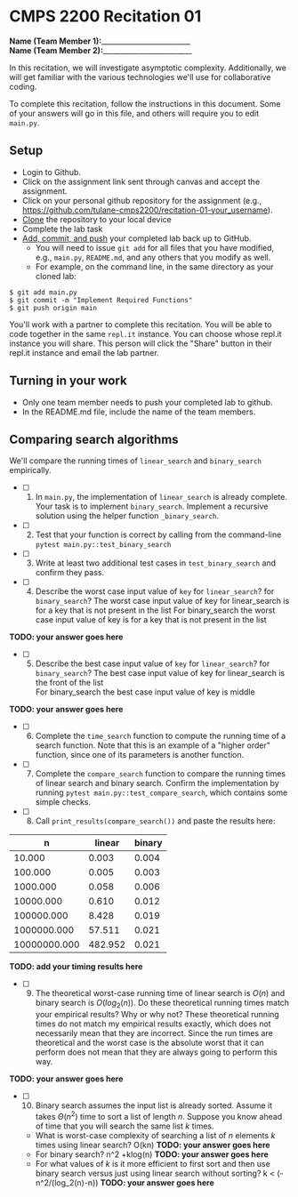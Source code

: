 # CMPS 2200  Recitation 01

**Name (Team Member 1):**_________________________  
**Name (Team Member 2):**_________________________

In this recitation, we will investigate asymptotic complexity. Additionally, we will get familiar with the various technologies we'll use for collaborative coding.

To complete this recitation, follow the instructions in this document. Some of your answers will go in this file, and others will require you to edit `main.py`.


## Setup
- Login to Github.
- Click on the assignment link sent through canvas and accept the assignment.
- Click on your personal github repository for the assignment (e.g., https://github.com/tulane-cmps2200/recitation-01-your_username).
- [Clone](https://docs.github.com/en/github/creating-cloning-and-archiving-repositories/cloning-a-repository-from-github/cloning-a-repository) the repository to your local device
- Complete the lab task
- [Add, commit, and push](https://docs.github.com/en/github/managing-files-in-a-repository/managing-files-using-the-command-line/adding-a-file-to-a-repository-using-the-command-line) your completed lab back up to GitHub.
  - You will need to issue `git add` for all files that you have modified, e.g., `main.py`, `README.md`, and any others that you modify as well.
  - For example, on the command line, in the same directory as your cloned lab:
```
$ git add main.py
$ git commit -m "Implement Required Functions"
$ git push origin main
```

You'll work with a partner to complete this recitation. You will be able to code together in the same `repl.it` instance. You can choose whose repl.it instance you will share. This person will click the "Share" button in their repl.it instance and email the lab partner.

## Turning in your work
- Only one team member needs to push your completed lab to github.
- In the README.md file, include the name of the team members.


## Comparing search algorithms

We'll compare the running times of `linear_search` and `binary_search` empirically.

- [ ] 1. In `main.py`, the implementation of `linear_search` is already complete. Your task is to implement `binary_search`. Implement a recursive solution using the helper function `_binary_search`.

- [ ] 2. Test that your function is correct by calling from the command-line `pytest main.py::test_binary_search`

- [ ] 3. Write at least two additional test cases in `test_binary_search` and confirm they pass.

- [ ] 4. Describe the worst case input value of `key` for `linear_search`? for `binary_search`?
        The worst case input value of key for linear_search is for a key that is not present in the list
        For binary_search the worst case input value of key is for a key that is not present in the list

**TODO: your answer goes here**

- [ ] 5. Describe the best case input value of `key` for `linear_search`? for `binary_search`?
        The best case input value of key for linear_search is the front of the list  
        For binary_search the best case input value of key is middle

**TODO: your answer goes here**

- [ ] 6. Complete the `time_search` function to compute the running time of a search function. Note that this is an example of a "higher order" function, since one of its parameters is another function.

- [ ] 7. Complete the `compare_search` function to compare the running times of linear search and binary search. Confirm the implementation by running `pytest main.py::test_compare_search`, which contains some simple checks.

- [ ] 8. Call `print_results(compare_search())` and paste the results here:

| n | linear | binary |
|--------------|----------|----------|
| 10.000 | 0.003 | 0.004 |
| 100.000 | 0.005 | 0.003 |
| 1000.000 | 0.058 | 0.006 |
| 10000.000 | 0.610 | 0.012 |
| 100000.000 | 8.428 | 0.019 |
| 1000000.000 | 57.511 | 0.021 |
| 10000000.000 | 482.952 | 0.021 |

**TODO: add your timing results here**

- [ ] 9. The theoretical worst-case running time of linear search is $O(n)$ and binary search is $O(log_2(n))$. Do these theoretical running times match your empirical results? Why or why not?
These theoretical running times do not match my empirical results exactly, which does not necessarily mean that they are incorrect. Since the run times are theoretical and the worst case is the absolute worst that it can perform does not mean that they are always going to perform this way.

**TODO: your answer goes here**

- [ ] 10. Binary search assumes the input list is already sorted. Assume it takes $\Theta(n^2)$ time to sort a list of length $n$. Suppose you know ahead of time that you will search the same list $k$ times.
  + What is worst-case complexity of searching a list of $n$ elements $k$ times using linear search?
      O(kn)
  **TODO: your answer goes here**
  + For binary search?
      n^2 +klog(n)
  **TODO: your answer goes here**
  + For what values of $k$ is it more efficient to first sort and then use binary search versus just using linear search without sorting?
      k < (-n^2/(log_2(n)-n))
  **TODO: your answer goes here**

